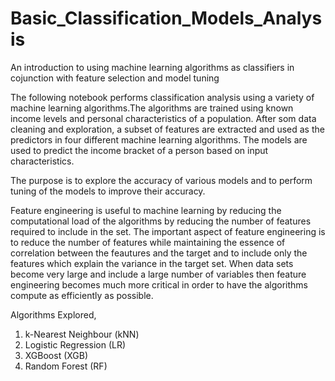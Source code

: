 # Basic_Classification_Models_Analysis
An introduction to using machine learning algorithms as classifiers in cojunction with feature selection and model tuning

The following notebook performs classification analysis using a variety of machine learning algorithms.The algorithms are trained using known income levels and personal characteristics of a population. After som data cleaning and exploration, a subset of features are extracted and used as the predictors in four different machine learning algorithms. The models are used to predict the income bracket of a person based on input characteristics.

The purpose is to explore the accuracy of various models and to perform tuning of the models to improve their accuracy.

Feature engineering is useful to machine learning by reducing the computational load of the algorithms by reducing the number of features required to include in the set. The important aspect of feature engineering is to reduce the number of features while maintaining the essence of correlation between the feautures and the target and to include only the features which explain the variance in the target set. When data sets become very large and include a large number of variables then feature engineering becomes much more critical in order to have the algorithms compute as efficiently as possible.

Algorithms Explored,
  1. k-Nearest Neighbour (kNN)
  2. Logistic Regression (LR)
  3. XGBoost (XGB)
  4. Random Forest (RF) 
